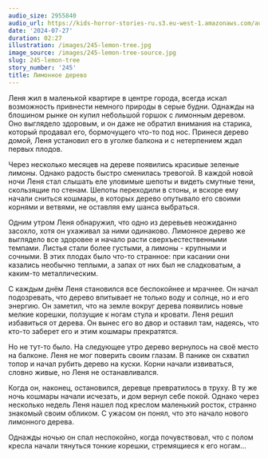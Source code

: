 ```yaml
---
audio_size: 2955840
audio_url: https://kids-horror-stories-ru.s3.eu-west-1.amazonaws.com/audio/245-lemon-tree.mp3
date: '2024-07-27'
duration: 02:27
illustration: /images/245-lemon-tree.jpg
image_source: /images/245-lemon-tree-source.jpg
slug: 245-lemon-tree
story_number: '245'
title: Лимонное дерево
---
```


Леня жил в маленькой квартире в центре города, всегда искал возможность привнести немного природы в серые будни. Однажды на блошином рынке он купил небольшой горшок с лимонным деревом. Оно выглядело здоровым, и он даже не обратил внимания на старика, который продавал его, бормочущего что-то под нос. Принеся дерево домой, Леня установил его в уголке балкона и с нетерпением ждал первых плодов.

Через несколько месяцев на дереве появились красивые зеленые лимоны. Однако радость быстро сменилась тревогой. В каждой новой ночи Леня стал слышать еле уловимые шепоты и видеть смутные тени, скользящие по стенам. Шепоты переходили в стоны, и вскоре ему начали сниться кошмары, в которых дерево опутывало его своими корнями и ветвями, не оставляя ему шанса выбраться.

Одним утром Леня обнаружил, что одно из деревьев неожиданно засохло, хотя он ухаживал за ними одинаково. Лимонное дерево же выглядело все здоровее и начало расти сверхъестественными темпами. Листья стали более густыми, а лимоны - крупными и сочными. В этих плодах было что-то странное: при касании они казались необычно теплыми, а запах от них был не сладковатым, а каким-то металлическим.

С каждым днём Леня становился все беспокойнее и мрачнее. Он начал подозревать, что дерево впитывает не только воду и солнце, но и его энергию. Он заметил, что на земле вокруг дерева появились новые мелкие корешки, ползущие к ногам стула и кровати. Леня решил избавиться от дерева. Он вынес его во двор и оставил там, надеясь, что кто-то заберет его и этим кошмары прекратятся.

Но не тут-то было. На следующее утро дерево вернулось на своё место на балконе. Леня не мог поверить своим глазам. В панике он схватил топор и начал рубить дерево на куски. Корни начали извиваться, словно живые, но Леня не останавливался.

Когда он, наконец, остановился, деревце превратилось в труху. В ту же ночь кошмары начали исчезать, и дом вернул себе покой. Однако через несколько недель Леня нашел под креслом маленький росток, странно знакомый своим обликом. С ужасом он понял, что это начало нового лимонного дерева.

Однажды ночью он спал неспокойно, когда почувствовал, что с полом кресла начали тянуться тонкие корешки, стремящиеся к его ногам...